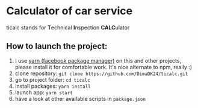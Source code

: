 # Calculator of car service
ticalc stands for **T**echnical **I**nspection **CALC**ulator

## How to launch the project:

1. I use [yarn (facebook package manager)](https://yarnpkg.com/en/docs/install)
on this and other projects, please install it for comfortable work.
It's nice alternate to npm, really :)
2. clone repository: `git clone https://github.com/DimaDK24/ticalc.git`
3. go to project folder: `cd ticalc`
4. install packages: `yarn install`
5. launch app: `yarn start`
6. have a look at other available scripts in `package.json`
